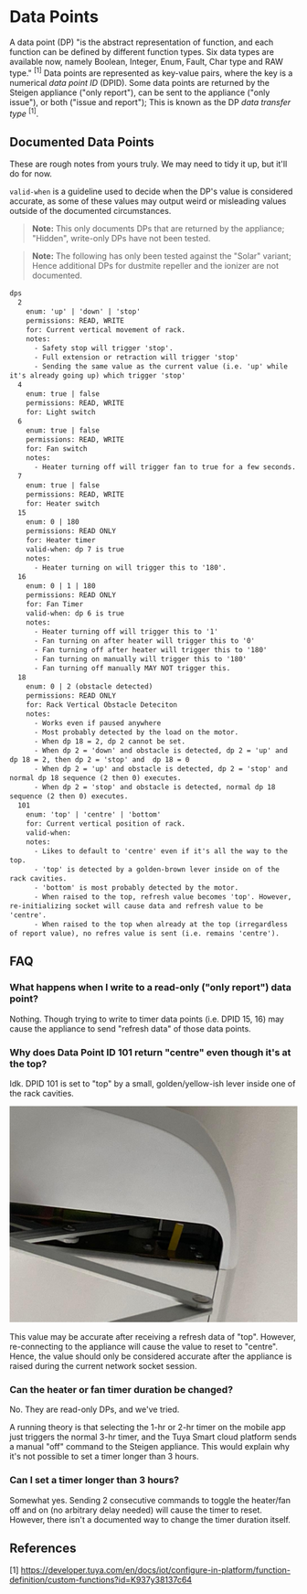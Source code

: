 <!--
  SPDX-FileCopyrightText: 2021 The Open Steigen Authors
  SPDX-License-Identifier: CC-BY-SA-4.0
-->

# Data Points

A data point (DP) "is the abstract representation of function, and each function can be defined by different function types. Six data types are available now, namely Boolean, Integer, Enum, Fault, Char type and RAW type." <sup>[1]</sup> Data points are represented as key-value pairs, where the key is a numerical _data point ID_ (DPID). Some data points are returned by the Steigen appliance ("only report"), can be sent to the appliance ("only issue"), or both ("issue and report"); This is known as the DP _data transfer type_ <sup>[1]</sup>.

## Documented Data Points

These are rough notes from yours truly. We may need to tidy it up, but it'll do for now.

`valid-when` is a guideline used to decide when the DP's value is considered accurate, as some of these values may output weird or misleading values outside of the documented circumstances.

> **Note:** This only documents DPs that are returned by the appliance; "Hidden", write-only DPs have not been tested.

> **Note:** The following has only been tested against the "Solar" variant; Hence additional DPs for dustmite repeller and the ionizer are not documented.

```
dps
  2
    enum: 'up' | 'down' | 'stop'
    permissions: READ, WRITE
    for: Current vertical movement of rack.
    notes:
      - Safety stop will trigger 'stop'.
      - Full extension or retraction will trigger 'stop'
      - Sending the same value as the current value (i.e. 'up' while it's already going up) which trigger 'stop'
  4
    enum: true | false
    permissions: READ, WRITE
    for: Light switch
  6
    enum: true | false
    permissions: READ, WRITE
    for: Fan switch
    notes:
      - Heater turning off will trigger fan to true for a few seconds.
  7
    enum: true | false
    permissions: READ, WRITE
    for: Heater switch
  15
    enum: 0 | 180
    permissions: READ ONLY
    for: Heater timer
    valid-when: dp 7 is true
    notes:
      - Heater turning on will trigger this to '180'.
  16
    enum: 0 | 1 | 180
    permissions: READ ONLY
    for: Fan Timer
    valid-when: dp 6 is true
    notes:
      - Heater turning off will trigger this to '1'
      - Fan turning on after heater will trigger this to '0'
      - Fan turning off after heater will trigger this to '180'
      - Fan turning on manually will trigger this to '180'
      - Fan turning off manually MAY NOT trigger this.
  18
    enum: 0 | 2 (obstacle detected)
    permissions: READ ONLY
    for: Rack Vertical Obstacle Deteciton
    notes:
      - Works even if paused anywhere
      - Most probably detected by the load on the motor.
      - When dp 18 = 2, dp 2 cannot be set.
      - When dp 2 = 'down' and obstacle is detected, dp 2 = 'up' and dp 18 = 2, then dp 2 = 'stop' and  dp 18 = 0
      - When dp 2 = 'up' and obstacle is detected, dp 2 = 'stop' and normal dp 18 sequence (2 then 0) executes.
      - When dp 2 = 'stop' and obstacle is detected, normal dp 18 sequence (2 then 0) executes.
  101
    enum: 'top' | 'centre' | 'bottom'
    for: Current vertical position of rack.
    valid-when: 
    notes:
      - Likes to default to 'centre' even if it's all the way to the top.
      - 'top' is detected by a golden-brown lever inside on of the rack cavities.
      - 'bottom' is most probably detected by the motor.
      - When raised to the top, refresh value becomes 'top'. However, re-initializing socket will cause data and refresh value to be 'centre'.
      - When raised to the top when already at the top (irregardless of report value), no refres value is sent (i.e. remains 'centre').
```

## FAQ

### What happens when I write to a read-only ("only report") data point?

Nothing. Though trying to write to timer data points (i.e. DPID 15, 16) may cause the appliance to send "refresh data" of those data points.

### Why does Data Point ID 101 return "centre" even though it's at the top?

Idk. DPID 101 is set to "top" by a small, golden/yellow-ish lever inside one of the rack cavities.

![](./resources/images/data-points-faq-dpid101-photo.jpeg)

This value may be accurate after receiving a refresh data of "top". However, re-connecting to the appliance will cause the value to reset to "centre". Hence, the value should only be considered accurate after the appliance is raised during the current network socket session.

### Can the heater or fan timer duration be changed?

No. They are read-only DPs, and we've tried.

A running theory is that selecting the 1-hr or 2-hr timer on the mobile app just triggers the normal 3-hr timer, and the Tuya Smart cloud platform sends a manual "off" command to the Steigen appliance. This would explain why it's not possible to set a timer longer than 3 hours.

### Can I set a timer longer than 3 hours?

Somewhat yes. Sending 2 consecutive commands to toggle the heater/fan off and on (no arbitrary delay needed) will cause the timer to reset. However, there isn't a documented way to change the timer duration itself.

## References

[1] https://developer.tuya.com/en/docs/iot/configure-in-platform/function-definition/custom-functions?id=K937y38137c64